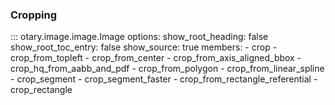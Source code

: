 ### Cropping

::: otary.image.image.Image
    options:
        show_root_heading: false
        show_root_toc_entry: false
        show_source: true
        members:
            - crop
            - crop_from_topleft
            - crop_from_center
            - crop_from_axis_aligned_bbox
            - crop_hq_from_aabb_and_pdf
            - crop_from_polygon
            - crop_from_linear_spline
            - crop_segment
            - crop_segment_faster
            - crop_from_rectangle_referential
            - crop_rectangle
